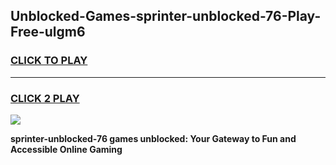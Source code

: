 
## Unblocked-Games-sprinter-unblocked-76-Play-Free-ulgm6
<h3>
<a href="https://premium76.site?title=sprinter-unblocked-76&ref=12A">CLICK TO PLAY</a></h3>
<hr>

<h3>
<a href="https://premium76.site?title=sprinter-unblocked-76&ref=12A">CLICK 2 PLAY</a>
  
</h3>

<a href="https://premium76.site?title=sprinter-unblocked-76&ref=12A"><img src="https://clearcache.store/games.png"></a>


**sprinter-unblocked-76 games unblocked: Your Gateway to Fun and Accessible Online Gaming**
